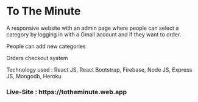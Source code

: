 <h1>To The Minute</h1>
<p>A responsive website with an admin page where people can select a category by logging in with a Gmail account and if they want to order. </P>
<p>People can add new categories</p>
<p>Orders checkout system</p>
<p>Technology used : React JS, React Bootstrap, Firebase, Node JS, Express JS, Mongodb, Heroku</p>
<h3>Live-Site : https://totheminute.web.app</h3>
